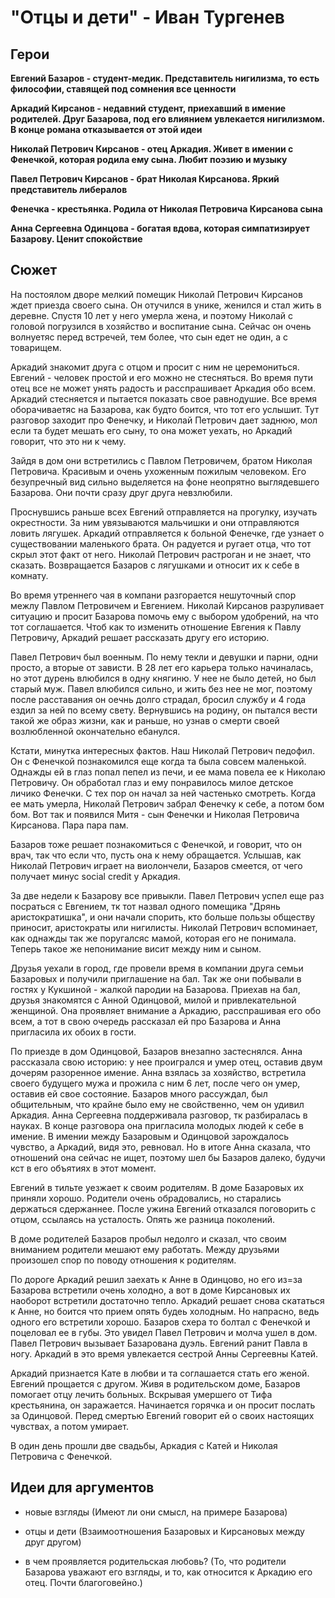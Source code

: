 "Отцы и дети" - Иван Тургенев
====================================================


Герои
----------------------------------------------------

**Евгений Базаров - студент-медик. Представитель нигилизма, то есть философии, ставящей под сомнения все ценности**

**Аркадий Кирсанов - недавний студент, приехавший в имение родителей. Друг Базарова, под его влиянием увлекается нигилизмом. В конце романа отказывается от этой идеи**

**Николай Петрович Кирсанов - отец Аркадия. Живет в имении с Фенечкой, которая родила ему сына. Любит поэзию и музыку**

**Павел Петрович Кирсанов - брат Николая Кирсанова. Яркий представитель либералов**

**Фенечка - крестьянка. Родила от Николая Петровича Кирсанова сына**

**Анна Сергеевна Одинцова - богатая вдова, которая симпатизирует Базарову. Ценит спокойствие**

Сюжет
----------------------------------------------------

На постоялом дворе мелкий помещик Николай Петрович Кирсанов ждет приезда своего сына. Он отучился в унике, женился и стал жить в деревне. Спустя 10 лет у него умерла жена, и поэтому Николай с головой погрузился в хозяйство и воспитание сына. Сейчас он очень волнуетяс перед встречей, тем более, что сын едет не один, а с товарищем.

Аркадий знакомит друга с отцом и просит с ним не церемониться. Евгений - человек простой и его можно не стесняться. Во время пути отец все не может унять радость и расспрашивает Аркадия обо всем. Аркадий стесняется и пытается показать свое равнодушие. Все время оборачиваетяс на Базарова, как будто боится, что тот его услышит. Тут разговор заходит про Фенечку, и Николай Петрович дает заднюю, мол если та будет мешать его сыну, то она может уехать, но Аркадий говорит, что это ни к чему.

Зайдя в дом они встретились с Павлом Петровичем, братом Николая Петровича. Красивым и очень ухоженным пожилым человеком. Его безупречный вид сильно выделяется на фоне неопрятно выглядевшего Базарова. Они почти сразу друг друга невзлюбили. 

Проснувшись раньше всех Евгений отправляется на прогулку, изучать окрестности. За ним увязываются мальчишки и они отправляются ловить лягушек. Аркадий отправляется к больной Фенечке, где узнает о существовании маленького брата. Он радуется и ругает отца, что тот скрыл этот факт от него. Николай Петрович растроган и не знает, что сказать. Возвращается Базаров с лягушками и относит их к себе в комнату. 

Во время утреннего чая в компани разгорается нешуточный спор межлу Павлом Петровичем и Евгением. Николай Кирсанов разруливает ситуацию и просит Базарова помочь ему с выбором удобрений, на что тот соглашается. Чтоб как то изменить отношение Евгения к Павлу Петровичу, Аркадий решает рассказать другу его историю.

Павел Петрович был военным. По нему текли и девушки и парни, одни просто, а вторые от зависти. В 28 лет его карьера только начиналась, но этот дурень влюбился в одну княгиню. У нее не было детей, но был старый муж. Павел влюбился сильно, и жить без нее не мог, поэтому после расставания он оечнь долго страдал, бросил службу и 4 года ездил за ней по всему свету. Вернувшись на родину, он пытался вести такой же образ жизни, как и раньше, но узнав о смерти своей возлюбленной окончательно ебанулся. 

Кстати, минутка интересных фактов. Наш Николай Петрович педофил. Он с Фенечкой познакомился еще когда та была совсем маленькой. Однажды ей в глаз попал пепел из печи, и ее мама повела ее к Николаю Петровичу. Он обработал глаз и ему понравилось милое детское личико Фенечки. С тех пор он начал за ней частенько смотреть. Когда ее мать умерла, Николай Петрович забрал Фенечку к себе, а потом бом бом. Вот так и появился Митя - сын Фенечки и Николая Петровича Кирсанова. Пара пара пам.

Базаров тоже решает познакомиться с Фенечкой, и говорит, что он врач, так что если что, пусть она к нему обращается. Услышав, как Николай Петрович играет на виолончели, Базаров смеется, от чего получает минус social credit у Аркадия. 

За две недели к Базарову все привыкли. Павел Петрович успел еще раз посраться с Евгением, тк тот назвал одного помещика "Дрянь аристократишка", и они начали спорить, кто больше пользы обществу приносит, аристократы или нигилисты. Николай Петрович вспоминает, как однажды так же поругалсяс мамой, которая его не понимала. Теперь такое же непонимание висит между ним и сыном. 

Друзья уехали в город, где провели время в компании друга семьи Базаровых и получили приглашение на бал. Так же они побывали в гостях у Кукшиной - жалкой пародии на Базарова. Приехав на бал, друзья знакомятся с Анной Одинцовой, милой и привлекательной женщиной. Она проявляет внимание а Аркадию, расспрашивая его обо всем, а тот в свою очередь рассказал ей про Базарова и Анна пригласила их обоих в гости. 

По приезде в дом Одинцовой, Базаров внезапно застеснялся. Анна рассказала свою историю: у нее проигрался и умер отец, оставив двум дочерям разоренное имение. Анна взялась за хозяйство, встретила своего будущего мужа и прожила с ним 6 лет, после чего он умер, оставив ей свое состояние. Базаров много рассуждал, был общительным, что крайне было ему не свойственно, чем он удивил Аркадия. Анна Сергеевна поддерживала разговор, тк разбиралась в науках. В конце разговора она пригласила молодых людей к себе в имение. В имении между Базаровым и Одинцовой зарождалось чувство, а Аркадий, видя это, ревновал. Но в итоге Анна сказала, что отношений она сейчас не ищет, поэтому шел бы Базаров далеко, будучи кст в его объятиях в этот момент.

Евгений в тильте уезжает к своим родителям. В доме Базаровых их приняли хорошо. Родители очень обрадовались, но старались держаться сдержаннее. После ужина Евгений отказался поговорить с отцом, ссылаясь на усталость. Опять же разница поколений.

В доме родителей Базаров пробыл недолго и сказал, что своим вниманием родители мешают ему работать. Между друзьями произошел спор по поводу отношения к родителям. 

По дороге Аркадий решил заехать к Анне в Одинцово, но его из=за Базарова встретили очень холодно, а вот в доме Кирсановых их наоборот встретили достаточно тепло. Аркадий решает снова скататься к Анне, но боится что прием опять будеь холодным. Но напрасно, ведь одного его встретили хорошо. Базаров схера то болтал с Фенечкой и поцеловал ее в губы. Это увидел Павел Петрович и молча ушел в дом. Павел Петрович вызывает Базарована дуэль. Евгений ранит Павла в ногу. Аркадий в это время увлекается сестрой Анны Сергеевны Катей. 

Аркадий признается Кате в любви и та соглашается стать его женой. Евгений прощается с другом. Живя в родительском доме, Базаров помогает отцу лечить больных. Вскрывая умершего от Тифа крестьянина, он заражается. Начинается горячка и он просит послать за Одинцовой. Перед смертью Евгений говорит ей о своих настоящих чувствах, а потом умирает. 

В один день прошли две свадьбы, Аркадия с Катей и Николая Петровича с Фенечкой. 

Идеи для аргументов
----------------------------------------------------

- новые взгляды (Имеют ли они смысл, на примере Базарова)

- отцы и дети (Взаимоотношения Базаровых и Кирсановых между друг другом)

- в чем проявляется родительская любовь? (То, что родители Базарова уважают его взгляды, и то, как относится к Аркадию его отец. Почти благоговейно.)